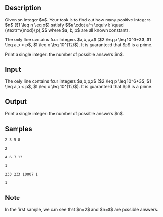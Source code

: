 ## Description

<div><p>Given an integer $x$. Your task is to find out how many positive integers $n$ ($1 \leq n \leq x$) satisfy $$n \cdot a^n \equiv b \quad (\textrm{mod}\;p),$$ where $a, b, p$ are all known constants.</p></div><div class="input-specification"><p>The only line contains four integers $a,b,p,x$ ($2 \leq p \leq 10^6+3$, $1 \leq a,b &lt; p$, $1 \leq x \leq 10^{12}$). It is guaranteed that $p$ is a prime.</p></div><div class="output-specification"><p>Print a single integer: the number of possible answers $n$.</p></div>

## Input

<p>The only line contains four integers $a,b,p,x$ ($2 \leq p \leq 10^6+3$, $1 \leq a,b &lt; p$, $1 \leq x \leq 10^{12}$). It is guaranteed that $p$ is a prime.</p>

## Output

<p>Print a single integer: the number of possible answers $n$.</p>

## Samples

```input1
2 3 5 8

```

```output1
2

```






```input2
4 6 7 13

```

```output2
1

```






```input3
233 233 10007 1

```

```output3
1

```




## Note

<p>In the first sample, we can see that $n=2$ and $n=8$ are possible answers.</p>
